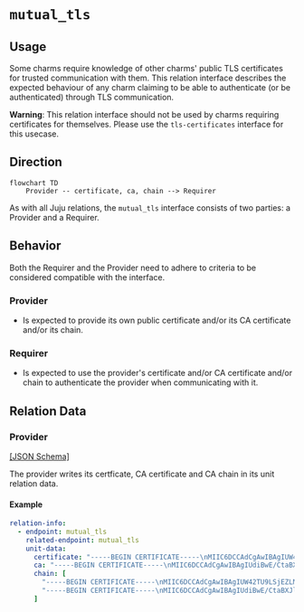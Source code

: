 # `mutual_tls`

## Usage

Some charms require knowledge of other charms' public TLS certificates for trusted communication with them. This relation interface describes the expected behaviour of any charm claiming to be able to authenticate (or be authenticated) through TLS communication.

**Warning**: This relation interface should not be used by charms requiring certificates for themselves. Please use the `tls-certificates` interface for this usecase.

## Direction

```mermaid
flowchart TD
    Provider -- certificate, ca, chain --> Requirer
```

As with all Juju relations, the `mutual_tls` interface consists of two parties: a Provider and a Requirer.

## Behavior

Both the Requirer and the Provider need to adhere to criteria to be considered compatible with the interface.

### Provider

- Is expected to provide its own public certificate and/or its CA certificate and/or its chain.

### Requirer

- Is expected to use the provider's certificate and/or CA certificate and/or chain to authenticate the provider when communicating with it.

## Relation Data

### Provider

[\[JSON Schema\]](./schemas/provider.json)

The provider writes its certficate, CA certificate and CA chain in its unit relation data.

#### Example

```yaml
relation-info:
  - endpoint: mutual_tls
    related-endpoint: mutual_tls
    unit-data:
      certificate: "-----BEGIN CERTIFICATE-----\nMIIC6DCCAdCgAwIBAgIUW42TU9LSjEZLMCclWrvSwAsgRtcwDQYJKoZIhvcNAQEL\nBQAwIDELMAkGA1UEBhMCVVMxETAPBgNVBAMMCHdoYXRldmVyMB4XDTIzMDMyNDE4\nNDMxOVoXDTI0MDMyMzE4NDMxOVowPDELMAkGA1UEAwwCb2sxLTArBgNVBC0MJGUw\nNjVmMWI3LTE2OWEtNDE5YS1iNmQyLTc3OWJkOGM4NzIwNjCCASIwDQYJKoZIhvcN\nAQEBBQADggEPADCCAQoCggEBAK42ixoklDH5K5i1NxXo/AFACDa956pE5RA57wlC\nBfgUYaIDRmv7TUVJh6zoMZSD6wjSZl3QgP7UTTZeHbvs3QE9HUwEkH1Lo3a8vD3z\neqsE2vSnOkpWWnPbfxiQyrTm77/LAWBt7lRLRLdfL6WcucD3wsGqm58sWXM3HG0f\nSN7PHCZUFqU6MpkHw8DiKmht5hBgWG+Vq3Zw8MNaqpwb/NgST3yYdcZwb58G2FTS\nZvDSdUfRmD/mY7TpciYV8EFylXNNFkth8oGNLunR9adgZ+9IunfRKj1a7S5GSwXU\nAZDaojw+8k5i3ikztsWH11wAVCiLj/3euIqq95z8xGycnKcCAwEAATANBgkqhkiG\n9w0BAQsFAAOCAQEAWMvcaozgBrZ/MAxzTJmp5gZyLxmMNV6iT9dcqbwzDtDtBvA/\n46ux6ytAQ+A7Bd3AubvozwCr1Id6g66ae0blWYRRZmF8fDdX/SBjIUkv7u9A3NVQ\nXN9gsEvK9pdpfN4ZiflfGSLdhM1STHycLmhG6H5s7HklbukMRhQi+ejbSzm/wiw1\nipcxuKhSUIVNkTLusN5b+HE2gwF1fn0K0z5jWABy08huLgbaEKXJEx5/FKLZGJga\nfpIzAdf25kMTu3gggseaAmzyX3AtT1i8A8nqYfe8fnnVMkvud89kq5jErv/hlMC9\n49g5yWQR2jilYYM3j9BHDuB+Rs+YS5BCep1JnQ==\n-----END CERTIFICATE-----\n"
      ca: "-----BEGIN CERTIFICATE-----\nMIIC6DCCAdCgAwIBAgIUdiBwE/CtaBXJl3MArjZen6Y8kigwDQYJKoZIhvcNAQEL\nBQAwIDELMAkGA1UEBhMCVVMxETAPBgNVBAMMCHdoYXRldmVyMB4XDTIzMDMyNDE4\nNDg1OVoXDTI0MDMyMzE4NDg1OVowPDELMAkGA1UEAwwCb2sxLTArBgNVBC0MJDEw\nMDdjNDBhLWUwYzMtNDVlOS05YTAxLTVlYjY0NWQ0ZmEyZDCCASIwDQYJKoZIhvcN\nAQEBBQADggEPADCCAQoCggEBANOnUl6JDlXpLMRr/PxgtfE/E5Yk6E/TkPkPL/Kk\ntUGjEi42XZDg9zn3U6cjTDYu+rfKY2jiitfsduW6DQIkEpz3AvbuCMbbgnFpcjsB\nYysLSMTmuz/AVPrfnea/tQTALcONCSy1VhAjGSr81ZRSMB4khl9StSauZrbkpJ1P\nshqkFSUyAi31mKrnXz0Es/v0Yi0FzAlgWrZ4u1Ld+Bo2Xz7oK4mHf7/93Jc+tEaM\nIqG6ocD0q8bjPp0tlSxftVADNUzWlZfM6fue5EXzOsKqyDrxYOSchfU9dNzKsaBX\nkxbHEeSUPJeYYj7aVPEfAs/tlUGsoXQvwWfRie8grp2BoLECAwEAATANBgkqhkiG\n9w0BAQsFAAOCAQEACZARBpHYH6Gr2a1ka0mCWfBmOZqfDVan9rsI5TCThoylmaXW\nquEiZ2LObI+5faPzxSBhr9TjJlQamsd4ywout7pHKN8ZGqrCMRJ1jJbUfobu1n2k\nUOsY4+jzV1IRBXJzj64fLal4QhUNv341lAer6Vz3cAyRk7CK89b/DEY0x+jVpyZT\n1osx9JtsOmkDTgvdStGzq5kPKWOfjwHkmKQaZXliCgqbhzcCERppp1s/sX6K7nIh\n4lWiEmzUSD3Hngk51KGWlpZszO5KQ4cSZ3HUt/prg+tt0ROC3pY61k+m5dDUa9M8\nRtMI6iTjzSj/UV8DiAx0yeM+bKoy4jGeXmaL3g==\n-----END CERTIFICATE-----\n"
      chain: [
        "-----BEGIN CERTIFICATE-----\nMIIC6DCCAdCgAwIBAgIUW42TU9LSjEZLMCclWrvSwAsgRtcwDQYJKoZIhvcNAQEL\nBQAwIDELMAkGA1UEBhMCVVMxETAPBgNVBAMMCHdoYXRldmVyMB4XDTIzMDMyNDE4\nNDMxOVoXDTI0MDMyMzE4NDMxOVowPDELMAkGA1UEAwwCb2sxLTArBgNVBC0MJGUw\nNjVmMWI3LTE2OWEtNDE5YS1iNmQyLTc3OWJkOGM4NzIwNjCCASIwDQYJKoZIhvcN\nAQEBBQADggEPADCCAQoCggEBAK42ixoklDH5K5i1NxXo/AFACDa956pE5RA57wlC\nBfgUYaIDRmv7TUVJh6zoMZSD6wjSZl3QgP7UTTZeHbvs3QE9HUwEkH1Lo3a8vD3z\neqsE2vSnOkpWWnPbfxiQyrTm77/LAWBt7lRLRLdfL6WcucD3wsGqm58sWXM3HG0f\nSN7PHCZUFqU6MpkHw8DiKmht5hBgWG+Vq3Zw8MNaqpwb/NgST3yYdcZwb58G2FTS\nZvDSdUfRmD/mY7TpciYV8EFylXNNFkth8oGNLunR9adgZ+9IunfRKj1a7S5GSwXU\nAZDaojw+8k5i3ikztsWH11wAVCiLj/3euIqq95z8xGycnKcCAwEAATANBgkqhkiG\n9w0BAQsFAAOCAQEAWMvcaozgBrZ/MAxzTJmp5gZyLxmMNV6iT9dcqbwzDtDtBvA/\n46ux6ytAQ+A7Bd3AubvozwCr1Id6g66ae0blWYRRZmF8fDdX/SBjIUkv7u9A3NVQ\nXN9gsEvK9pdpfN4ZiflfGSLdhM1STHycLmhG6H5s7HklbukMRhQi+ejbSzm/wiw1\nipcxuKhSUIVNkTLusN5b+HE2gwF1fn0K0z5jWABy08huLgbaEKXJEx5/FKLZGJga\nfpIzAdf25kMTu3gggseaAmzyX3AtT1i8A8nqYfe8fnnVMkvud89kq5jErv/hlMC9\n49g5yWQR2jilYYM3j9BHDuB+Rs+YS5BCep1JnQ==\n-----END CERTIFICATE-----\n",
        "-----BEGIN CERTIFICATE-----\nMIIC6DCCAdCgAwIBAgIUdiBwE/CtaBXJl3MArjZen6Y8kigwDQYJKoZIhvcNAQEL\nBQAwIDELMAkGA1UEBhMCVVMxETAPBgNVBAMMCHdoYXRldmVyMB4XDTIzMDMyNDE4\nNDg1OVoXDTI0MDMyMzE4NDg1OVowPDELMAkGA1UEAwwCb2sxLTArBgNVBC0MJDEw\nMDdjNDBhLWUwYzMtNDVlOS05YTAxLTVlYjY0NWQ0ZmEyZDCCASIwDQYJKoZIhvcN\nAQEBBQADggEPADCCAQoCggEBANOnUl6JDlXpLMRr/PxgtfE/E5Yk6E/TkPkPL/Kk\ntUGjEi42XZDg9zn3U6cjTDYu+rfKY2jiitfsduW6DQIkEpz3AvbuCMbbgnFpcjsB\nYysLSMTmuz/AVPrfnea/tQTALcONCSy1VhAjGSr81ZRSMB4khl9StSauZrbkpJ1P\nshqkFSUyAi31mKrnXz0Es/v0Yi0FzAlgWrZ4u1Ld+Bo2Xz7oK4mHf7/93Jc+tEaM\nIqG6ocD0q8bjPp0tlSxftVADNUzWlZfM6fue5EXzOsKqyDrxYOSchfU9dNzKsaBX\nkxbHEeSUPJeYYj7aVPEfAs/tlUGsoXQvwWfRie8grp2BoLECAwEAATANBgkqhkiG\n9w0BAQsFAAOCAQEACZARBpHYH6Gr2a1ka0mCWfBmOZqfDVan9rsI5TCThoylmaXW\nquEiZ2LObI+5faPzxSBhr9TjJlQamsd4ywout7pHKN8ZGqrCMRJ1jJbUfobu1n2k\nUOsY4+jzV1IRBXJzj64fLal4QhUNv341lAer6Vz3cAyRk7CK89b/DEY0x+jVpyZT\n1osx9JtsOmkDTgvdStGzq5kPKWOfjwHkmKQaZXliCgqbhzcCERppp1s/sX6K7nIh\n4lWiEmzUSD3Hngk51KGWlpZszO5KQ4cSZ3HUt/prg+tt0ROC3pY61k+m5dDUa9M8\nRtMI6iTjzSj/UV8DiAx0yeM+bKoy4jGeXmaL3g==\n-----END CERTIFICATE-----\n"
      ]
```
